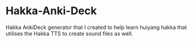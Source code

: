 # Hakka-Anki-Deck
Hakka AnkiDeck generator that I created to help learn huiyang hakka that utilises the Hakka TTS to create sound files as well.
